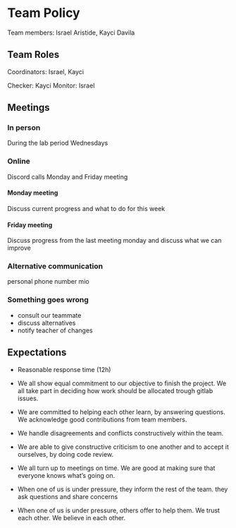 # Team Policy

Team members: Israel Aristide, Kayci Davila

## Team Roles
Coordinators: Israel, Kayci

Checker: Kayci
Monitor: Israel

## Meetings

### In person
During the lab period Wednesdays

### Online
Discord calls
Monday and Friday meeting

#### Monday meeting
Discuss current progress and what to do for this week

#### Friday meeting
Discuss progress from the last meeting monday and discuss what we can improve

### Alternative communication
personal phone number
mio

### Something goes wrong
- consult our teammate
- discuss alternatives 
- notify teacher of changes

## Expectations
- Reasonable response time (12h)

- We all show equal commitment to our objective to finish the project. We all take part in deciding how work    should be allocated trough gitlab issues.

- We are committed to helping each other learn, by answering questions. We acknowledge good contributions from team members.

- We handle disagreements and conflicts constructively within the team.

- We are able to give constructive criticism to one another and to accept it ourselves, by doing code review.

- We all turn up to meetings on time. We are good at making sure that everyone knows what’s going on. 

- When one of us is under pressure, they inform the rest of the team. they ask questions and share concerns

- When one of us is under pressure, others offer to help them. We trust each other. We believe in each other.





